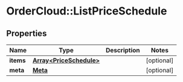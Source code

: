 # OrderCloud::ListPriceSchedule

## Properties
Name | Type | Description | Notes
------------ | ------------- | ------------- | -------------
**items** | [**Array&lt;PriceSchedule&gt;**](PriceSchedule.md) |  | [optional] 
**meta** | [**Meta**](Meta.md) |  | [optional] 


